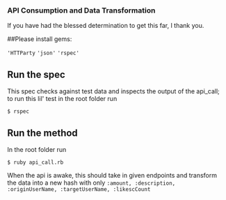 ### API Consumption and Data Transformation

If you have had the blessed determination to get this far, I thank you.

##Please install gems:

```'HTTParty```
```'json'```
```'rspec'```

## Run the spec

This spec checks against test data and inspects the output of the api_call; to run this lil' test in the root folder run

```$ rspec```

## Run the method

In the root folder run

```$ ruby api_call.rb```

When the api is awake, this should take in given endpoints and transform the data into a new hash with only
```:amount, :description, :originUserName, :targetUserName, :likescCount```

